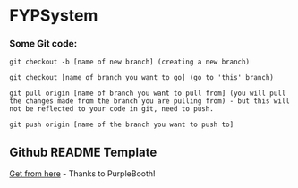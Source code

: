 # FYPSystem

### Some Git code:

```
git checkout -b [name of new branch] (creating a new branch)

git checkout [name of branch you want to go] (go to 'this' branch)

git pull origin [name of branch you want to pull from] (you will pull the changes made from the branch you are pulling from) - but this will not be reflected to your code in git, need to push.

git push origin [name of the branch you want to push to]
```

## Github README Template

[Get from here](https://gist.github.com/PurpleBooth/109311bb0361f32d87a2) - Thanks to PurpleBooth!
